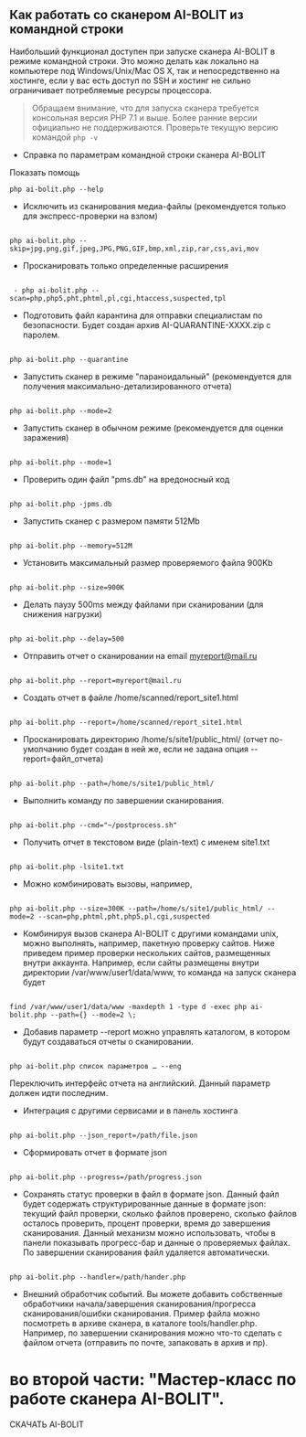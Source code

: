 ## Как работать со сканером AI-BOLIT из командной строки

Наибольший функционал доступен при запуске сканера AI-BOLIT в режиме командной строки. Это можно делать как локально на компьютере под Windows/Unix/Mac OS X, так и непосредственно на хостинге, если у вас есть доступ по SSH и хостинг не сильно ограничивает потребляемые ресурсы процессора.


 > Обращаем внимание, что для запуска сканера требуется консольная версия PHP 7.1 и выше. Более ранние версии официально не поддерживаются. Проверьте текущую версию командой
`php -v`

 - Справка по параметрам командной строки сканера AI-BOLIT

Показать помощь

```
php ai-bolit.php --help

```

 - Исключить из сканирования медиа-файлы (рекомендуется только для экспресс-проверки на взлом)

```

php ai-bolit.php --skip=jpg,png,gif,jpeg,JPG,PNG,GIF,bmp,xml,zip,rar,css,avi,mov

```

 - Просканировать только определенные расширения

```

 - php ai-bolit.php --scan=php,php5,pht,phtml,pl,cgi,htaccess,suspected,tpl

```

 - Подготовить файл карантина для отправки специалистам по безопасности. Будет создан архив AI-QUARANTINE-XXXX.zip с паролем.

```

php ai-bolit.php --quarantine

```

 - Запустить сканер в режиме "параноидальный" (рекомендуется для получения максимально-детализированного отчета)

```

php ai-bolit.php --mode=2

```

 - Запустить сканер в обычном режиме (рекомендуется для оценки заражения)

```

php ai-bolit.php --mode=1

```

 - Проверить один файл "pms.db" на вредоносный код

```

php ai-bolit.php -jpms.db

```

 - Запустить сканер с размером памяти 512Mb

```

php ai-bolit.php --memory=512M

```

 - Установить максимальный размер проверяемого файла 900Kb

```

php ai-bolit.php --size=900K

```

 - Делать паузу 500ms между файлами при сканировании (для снижения нагрузки)

```

php ai-bolit.php --delay=500

```

 - Отправить отчет о сканировании на email myreport@mail.ru

```

php ai-bolit.php --report=myreport@mail.ru

```

 - Создать отчет в файле /home/scanned/report_site1.html

```

php ai-bolit.php --report=/home/scanned/report_site1.html

```

 - Просканировать директорию /home/s/site1/public_html/ (отчет по-умолчанию будет создан в ней же, если не задана опция --report=файл_отчета)

```

php ai-bolit.php --path=/home/s/site1/public_html/

```

 - Выполнить команду по завершении сканирования.

```

php ai-bolit.php --cmd="~/postprocess.sh"

```

 - Получить отчет в текстовом виде (plain-text) с именем site1.txt

```

php ai-bolit.php -lsite1.txt

```

 - Можно комбинировать вызовы, например,

```

php ai-bolit.php --size=300K --path=/home/s/site1/public_html/ --mode=2 --scan=php,phtml,pht,php5,pl,cgi,suspected

```

 - Комбинируя вызов сканера AI-BOLIT c другими командами unix, можно выполнять, например, пакетную проверку сайтов. Ниже приведем пример проверки нескольких сайтов, размещенных внутри аккаунта. Например, если сайты размещены внутри директории /var/www/user1/data/www, то команда на запуск сканера будет

```

find /var/www/user1/data/www -maxdepth 1 -type d -exec php ai-bolit.php --path={} --mode=2 \;

```

 - Добавив параметр --report можно управлять каталогом, в котором будут создаваться отчеты о сканировании. 

```

php ai-bolit.php список параметров … --eng

```
Переключить интерфейс отчета на английский. Данный параметр должен идти последним.


 - Интеграция с другими сервисами и в панель хостинга

```

php ai-bolit.php --json_report=/path/file.json

```

 - Cформировать отчет в формате json

```

php ai-bolit.php --progress=/path/progress.json

```

 - Cохранять статус проверки в файл в формате json. Данный файл будет содержать структурированные данные в формате json: текущий файл проверки, сколько файлов проверено, сколько файлов осталось проверить, процент проверки, время до завершения сканирования. Данный механизм можно использовать, чтобы в панели показывать прогресс-бар и данные о проверяемых файлах. По завершении сканирования файл удаляется автоматически.

```

php ai-bolit.php --handler=/path/hander.php

```

 - Внешний обработчик событий. Вы можете добавить собственные обработчики начала/завершения сканирования/прогресса сканирования/ошибки сканирования. Пример файла можно посмотреть в архиве сканера, в каталоге tools/handler.php. Например, по завершении сканирования можно что-то сделать с файлом отчета (отправить по почте, запаковать в архив и пр).


# во второй части: "Мастер-класс по работе сканера AI-BOLIT".


СКАЧАТЬ AI-BOLIT
